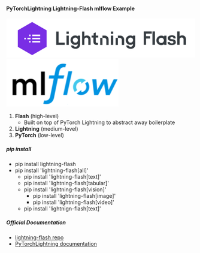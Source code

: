 #### PyTorchLightning Lightning-Flash mlflow Example

![lightning-flash](imgs/lightning-flash.PNG)
![mlflow-logo](imgs/mlflow-logo.PNG)

1. **Flash** (high-level)
    * Built on top of PyTorch Lightning to abstract away boilerplate
1. **Lightning** (medium-level)
1. **PyTorch** (low-level)

##### pip install

* pip install lightning-flash
* pip install 'lightning-flash[all]'
    * pip install 'lightning-flash[text]'
    * pip install 'lightning-flash[tabular]'
    * pip install 'lightning-flash[vision]'
        * pip install 'lightning-flash[image]'
        * pip install 'lightning-flash[video]'
    * pip install 'lightnign-flash[text]'

##### Official Documentation

* [lightning-flash repo](https://github.com/PyTorchLightning/lightning-flash)
* [PyTorchLightning documentation](https://pytorch-lightning.readthedocs.io/en/latest/)